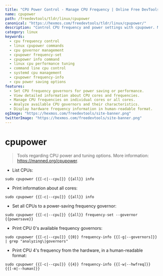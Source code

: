 ```yaml
---
title: "CPU Power Control - Manage CPU Frequency | Online Free DevTools by Hexmos"
name: cpupower
path: /freedevtools/tldr/linux/cpupower
canonical: "https://hexmos.com/freedevtools/tldr/linux/cpupower/"
description: "Control CPU frequency and power settings with cpupower. Manage governors, view core information, and optimize performance. Free online tool, no registration required."
category: linux
keywords:
  - cpu frequency control
  - linux cpupower commands
  - cpu governor management
  - cpupower frequency-set
  - cpupower info command
  - linux cpu performance tuning
  - command line cpu control
  - systemd cpu management
  - cpupower frequency-info
  - cpu power saving options
features:
  - Set CPU frequency governors for power saving or performance.
  - View detailed information about CPU cores and frequencies.
  - Manage CPU frequencies on individual cores or all cores.
  - Analyze available CPU governors and their characteristics.
  - Display hardware frequency information in human-readable format.
ogImage: "https://hexmos.com/freedevtools/site-banner.png"
twitterImage: "https://hexmos.com/freedevtools/site-banner.png"
---
```


# cpupower

> Tools regarding CPU power and tuning options.
> More information: <https://manned.org/cpupower>.

- List CPUs:

`sudo cpupower {{[-c|--cpu]}} {{all}} info`

- Print information about all cores:

`sudo cpupower {{[-c|--cpu]}} {{all}} info`

- Set all CPUs to a power-saving frequency governor:

`sudo cpupower {{[-c|--cpu]}} {{all}} frequency-set --governor {{powersave}}`

- Print CPU 0's available frequency governors:

`sudo cpupower {{[-c|--cpu]}} {{0}} frequency-info {{[-g|--governors]}} | grep "analyzing\|governors"`

- Print CPU 4's frequency from the hardware, in a human-readable format:

`sudo cpupower {{[-c|--cpu]}} {{4}} frequency-info {{[-w|--hwfreq]}} {{[-m|--human]}}`
